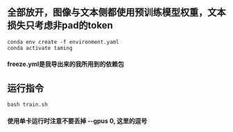 ## 全部放开，图像与文本侧都使用预训练模型权重，文本损失只考虑非pad的token
```
conda env create -f environment.yaml
conda activate taming
```
#### freeze.yml是我导出来的我所用到的依赖包
## 运行指令
```
bash train.sh
```
#### 使用单卡运行时注意不要丢掉 --gpus 0, 这里的逗号
